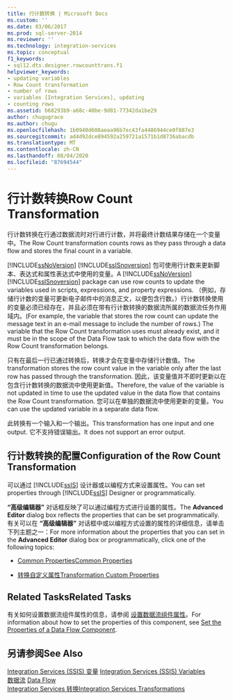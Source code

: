 ```yaml
---
title: 行计数转换 | Microsoft Docs
ms.custom: ''
ms.date: 03/06/2017
ms.prod: sql-server-2014
ms.reviewer: ''
ms.technology: integration-services
ms.topic: conceptual
f1_keywords:
- sql12.dts.designer.rowcounttrans.f1
helpviewer_keywords:
- updating variables
- Row Count transformation
- number of rows
- variables [Integration Services], updating
- counting rows
ms.assetid: b68293b9-a68c-40be-9d81-77342da1be29
author: chugugrace
ms.author: chugu
ms.openlocfilehash: 1b0940d608aeaa96b7ec43fa4486944ce0f887e3
ms.sourcegitcommit: ad4d92dce894592a259721a1571b1d8736abacdb
ms.translationtype: MT
ms.contentlocale: zh-CN
ms.lasthandoff: 08/04/2020
ms.locfileid: "87694544"
---
```

# <a name="row-count-transformation"></a><span data-ttu-id="47e8c-102">行计数转换</span><span class="sxs-lookup"><span data-stu-id="47e8c-102">Row Count Transformation</span></span>
  <span data-ttu-id="47e8c-103">行计数转换在行通过数据流时对行进行计数，并将最终计数结果存储在一个变量中。</span><span class="sxs-lookup"><span data-stu-id="47e8c-103">The Row Count transformation counts rows as they pass through a data flow and stores the final count in a variable.</span></span>  
  
 <span data-ttu-id="47e8c-104">[!INCLUDE[ssNoVersion](../../../includes/ssnoversion-md.md)] [!INCLUDE[ssISnoversion](../../../includes/ssisnoversion-md.md)] 包可使用行计数来更新脚本、表达式和属性表达式中使用的变量。</span><span class="sxs-lookup"><span data-stu-id="47e8c-104">A [!INCLUDE[ssNoVersion](../../../includes/ssnoversion-md.md)] [!INCLUDE[ssISnoversion](../../../includes/ssisnoversion-md.md)] package can use row counts to update the variables used in scripts, expressions, and property expressions.</span></span> <span data-ttu-id="47e8c-105">（例如，存储行计数的变量可更新电子邮件中的消息正文，以便包含行数。）行计数转换使用的变量必须已经存在，并且必须在带有行计数转换的数据流所属的数据流任务作用域内。</span><span class="sxs-lookup"><span data-stu-id="47e8c-105">(For example, the variable that stores the row count can update the message text in an e-mail message to include the number of rows.) The variable that the Row Count transformation uses must already exist, and it must be in the scope of the Data Flow task to which the data flow with the Row Count transformation belongs.</span></span>  
  
 <span data-ttu-id="47e8c-106">只有在最后一行已通过转换后，转换才会在变量中存储行计数值。</span><span class="sxs-lookup"><span data-stu-id="47e8c-106">The transformation stores the row count value in the variable only after the last row has passed through the transformation.</span></span> <span data-ttu-id="47e8c-107">因此，该变量值并不即时更新以在包含行计数转换的数据流中使用更新值。</span><span class="sxs-lookup"><span data-stu-id="47e8c-107">Therefore, the value of the variable is not updated in time to use the updated value in the data flow that contains the Row Count transformation.</span></span> <span data-ttu-id="47e8c-108">您可以在单独的数据流中使用更新的变量。</span><span class="sxs-lookup"><span data-stu-id="47e8c-108">You can use the updated variable in a separate data flow.</span></span>  
  
 <span data-ttu-id="47e8c-109">此转换有一个输入和一个输出。</span><span class="sxs-lookup"><span data-stu-id="47e8c-109">This transformation has one input and one output.</span></span> <span data-ttu-id="47e8c-110">它不支持错误输出。</span><span class="sxs-lookup"><span data-stu-id="47e8c-110">It does not support an error output.</span></span>  
  
## <a name="configuration-of-the-row-count-transformation"></a><span data-ttu-id="47e8c-111">行计数转换的配置</span><span class="sxs-lookup"><span data-stu-id="47e8c-111">Configuration of the Row Count Transformation</span></span>  
 <span data-ttu-id="47e8c-112">可以通过 [!INCLUDE[ssIS](../../../includes/ssis-md.md)] 设计器或以编程方式来设置属性。</span><span class="sxs-lookup"><span data-stu-id="47e8c-112">You can set properties through [!INCLUDE[ssIS](../../../includes/ssis-md.md)] Designer or programmatically.</span></span>  
  
 <span data-ttu-id="47e8c-113">**“高级编辑器”** 对话框反映了可以通过编程方式进行设置的属性。</span><span class="sxs-lookup"><span data-stu-id="47e8c-113">The **Advanced Editor** dialog box reflects the properties that can be set programmatically.</span></span> <span data-ttu-id="47e8c-114">有关可以在 **“高级编辑器”** 对话框中或以编程方式设置的属性的详细信息，请单击下列主题之一：</span><span class="sxs-lookup"><span data-stu-id="47e8c-114">For more information about the properties that you can set in the **Advanced Editor** dialog box or programmatically, click one of the following topics:</span></span>  
  
-   [<span data-ttu-id="47e8c-115">Common Properties</span><span class="sxs-lookup"><span data-stu-id="47e8c-115">Common Properties</span></span>](../../common-properties.md)  
  
-   [<span data-ttu-id="47e8c-116">转换自定义属性</span><span class="sxs-lookup"><span data-stu-id="47e8c-116">Transformation Custom Properties</span></span>](transformation-custom-properties.md)  
  
## <a name="related-tasks"></a><span data-ttu-id="47e8c-117">Related Tasks</span><span class="sxs-lookup"><span data-stu-id="47e8c-117">Related Tasks</span></span>  
 <span data-ttu-id="47e8c-118">有关如何设置数据流组件属性的信息，请参阅 [设置数据流组件属性](../set-the-properties-of-a-data-flow-component.md)。</span><span class="sxs-lookup"><span data-stu-id="47e8c-118">For information about how to set the properties of this component, see [Set the Properties of a Data Flow Component](../set-the-properties-of-a-data-flow-component.md).</span></span>  
  
## <a name="see-also"></a><span data-ttu-id="47e8c-119">另请参阅</span><span class="sxs-lookup"><span data-stu-id="47e8c-119">See Also</span></span>  
 <span data-ttu-id="47e8c-120">[Integration Services (SSIS) 变量](../../integration-services-ssis-variables.md) </span><span class="sxs-lookup"><span data-stu-id="47e8c-120">[Integration Services &#40;SSIS&#41; Variables](../../integration-services-ssis-variables.md) </span></span>  
 <span data-ttu-id="47e8c-121">[数据流](../data-flow.md) </span><span class="sxs-lookup"><span data-stu-id="47e8c-121">[Data Flow](../data-flow.md) </span></span>  
 [<span data-ttu-id="47e8c-122">Integration Services 转换</span><span class="sxs-lookup"><span data-stu-id="47e8c-122">Integration Services Transformations</span></span>](integration-services-transformations.md)  
  
  
